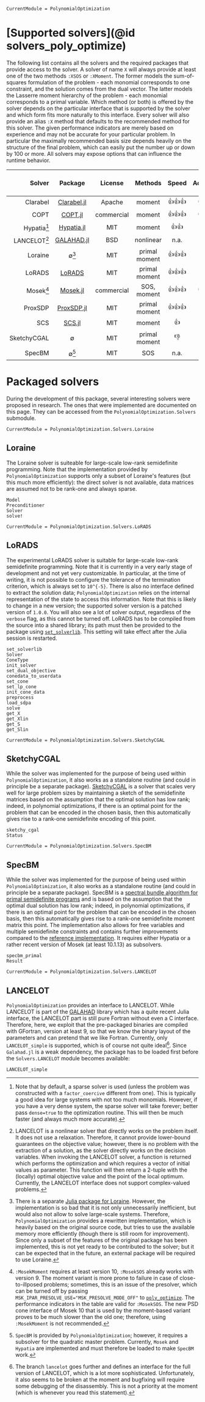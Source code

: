 ```@meta
CurrentModule = PolynomialOptimization
```
# [Supported solvers](@id solvers_poly_optimize)
The following list contains all the solvers and the required packages that provide access to the solver.
A solver of name `X` will always provide at least one of the two methods `:XSOS` or `:XMoment`. The former models the
sum-of-squares formulation of the problem - each monomial corresponds to one constraint, and the solution comes from the dual
vector. The latter models the Lasserre moment hierarchy of the problem - each monomial corresponds to a primal variable.
Which method (or both) is offered by the solver depends on the particular interface that is supported by the solver and which
form fits more naturally to this interface. Every solver will also provide an alias `:X` method that defaults to the
recommended method for this solver.
The given performance indicators are merely based on experience and may not be accurate for your particular problem. In
particular the maximally recommended basis size depends heavily on the structure of the final problem, which can easily put the
number up or down by 100 or more. All solvers may expose options that can influence the runtime behavior.

|  Solver     |                            Package                          |   License  | Methods       | Speed    | Accuracy | Memory  | max. recomm. basis size |
| ------:     | :---------------------------------------------------------: | :--------: | :---------:   | :-----:  | :------: | :-----: | :---------------------- |
| Clarabel    | [Clarabel.jl](https://github.com/oxfordcontrol/Clarabel.jl) | Apache     | moment        | 👍👍👍 | 👍👍👍 | 👍👍    | ~200                    |
| COPT        | [COPT.jl](https://github.com/COPT-Public/COPT.jl/tree/main) | commercial | moment        | 👍👍👍 | 👍👍👍 | 👍👍👍 | ~700                    |
| Hypatia[^1] | [Hypatia.jl](https://github.com/jump-dev/Hypatia.jl)        | MIT        | moment        | 👍👍    | 👍👍   | 👍      | ~100                    |
| LANCELOT[^2]| [GALAHAD.jl](https://github.com/ralna/GALAHAD/tree/master/GALAHAD.jl) | BSD | nonlinear  | n.a.     | n.a.    | 👍👍👍 | n.a.                    |
| Loraine     | ∅[^3]                                                       | MIT        | primal moment | 👍👍👍 | 👍👍   | 👍👍👍 | moderately large         |
| LoRADS      | [LoRADS](https://github.com/projekter/LoRADS)            | MIT        | primal moment | 👍👍👍 | 👍      | 👍👍👍 | very large              |
| Mosek[^4]   | [Mosek.jl](https://github.com/MOSEK/Mosek.jl)               | commercial | SOS, moment   | 👍👍👍 | 👍👍👍 | 👍👍    | ~300 - 500             |
| ProxSDP     | [ProxSDP.jl](https://github.com/mariohsouto/ProxSDP.jl)     | MIT        | primal moment | 👍👍👍 | 👍👍    | 👍👍👍 | very large             |
| SCS         | [SCS.jl](https://github.com/jump-dev/SCS.jl)                | MIT        | moment        | 👍      | 👍      | 👍👍👍 |                         |
| SketchyCGAL | ∅                                                           | MIT        | primal moment | 👎      | 👍      | 👍👍👍 |                        |
| SpecBM      | ∅[^5]                                                       | MIT        | SOS           | n.a.     | n.a.    | 👍👍👍 |                        |

[^1]: Note that by default, a sparse solver is used (unless the problem was constructed with a `factor_coercive` different from
      one). This is typically a good idea for large systems with not too much monomials. However, if you have a very dense
      system, the sparse solver will take forever; better pass `dense=true` to the optimization routine. This will then be much
      faster (and always much more accurate).
[^2]: LANCELOT is a nonlinear solver that directly works on the problem itself. It does not use a relaxation. Therefore, it
      cannot provide lower-bound guarantees on the objective value; however, there is no problem with the extraction of a
      solution, as the solver directly works on the decision variables. When invoking the LANCELOT solver, a function is
      returned which performs the optimization and which requires a vector of initial values as parameter. This function will
      then return a 2-tuple with the (locally) optimal objective value and the point of the local optimum.
      Currently, the LANCELOT interface does not support complex-valued problems.
[^3]: There is a separate [Julia package for Loraine](https://github.com/kocvara/Loraine.jl). However, the implementation is so
      bad that it is not only unnecessarily inefficient, but would also not allow to solve large-scale systems. Therefore,
      `PolynomialOptimization` provides a rewritten implementation, which is heavily based on the original source code, but
      tries to use the available memory more efficiently (though there is still room for improvement). Since only a subset of
      the features of the original package has been implemented, this is not yet ready to be contributed to the solver; but it
      can be expected that in the future, an external package will be required to use Loraine.
[^4]: `:MosekMoment` requires at least version 10, `:MosekSOS` already works with version 9.
      The moment variant is more prone to failure in case of close-to-illposed problems; sometimes, this is an issue of the
      presolver, which can be turned off by passing `MSK_IPAR_PRESOLVE_USE="MSK_PRESOLVE_MODE_OFF"` to [`poly_optimize`](@ref).
      The performance indicators in the table are valid for `:MosekSOS`. The new PSD cone interface of Mosek 10 that is used by
      the moment-based variant proves to be much slower than the old one; therefore, using `:MosekMoment` is not recommended.
[^5]: `SpecBM` is provided by `PolynomialOptimization`; however, it requires a subsolver for the quadratic master problem.
      Currently, `Mosek` and `Hypatia` are implemented and must therefore be loaded to make `SpecBM` work.

# Packaged solvers
During the development of this package, several interesting solvers were proposed in research. The ones that were implemented
are documented on this page. They can be accessed from the `PolynomialOptimization.Solvers` submodule.

```@meta
CurrentModule = PolynomialOptimization.Solvers.Loraine
```
## Loraine
The Loraine solver is suiteable for large-scale low-rank semidefinite programming. Note that the implementation provided by
`PolynomialOptimization` supports only a subset of Loraine's features (but this much more efficiently): the direct solver is
not available, data matrices are assumed not to be rank-one and always sparse.
```@docs
Model
Preconditioner
Solver
solve!
```

```@meta
CurrentModule = PolynomialOptimization.Solvers.LoRADS
```
## LoRADS
The experimental LoRADS solver is suitable for large-scale low-rank semidefinite programming. Note that it is currently in a
very early stage of development and not yet very customizable. In particular, at the time of writing, it is not possible to
configure the tolerance of the termination criterion, which is always set to ``10^{-5}``. There is also no interface defined to
extract the solution data; `PolynomialOptimization` relies on the internal representation of the state to access this
information. Note that this is likely to change in a new version; the supported solver version is a patched version of `1.0.0`.
You will also see a lot of solver output, regardless of the `verbose` flag, as this cannot be turned off.
LoRADS has to be compiled from the source into a shared library; its path must then be provided to the package using
[`set_solverlib`](@ref). This setting will take effect after the Julia session is restarted.
```@docs
set_solverlib
Solver
ConeType
init_solver
set_dual_objective
conedata_to_userdata
set_cone
set_lp_cone
init_cone_data
preprocess
load_sdpa
solve
get_X
get_Xlin
get_S
get_Slin
```

```@meta
CurrentModule = PolynomialOptimization.Solvers.SketchyCGAL
```
## SketchyCGAL
While the solver was implemented for the purpose of being used within `PolynomialOptimization`, it also works as a standalone
routine (and could in principle be a separate package). [SketchyCGAL](https://doi.org/10.1137/19M1305045) is a solver that
scales very well for large problem sizes by maintaining a sketch of the semidefinite matrices based on the assumption that the
optimal solution has low rank; indeed, in polynomial optimizations, if there is an optimal point for the problem that can be
encoded in the chosen basis, then this automatically gives rise to a rank-one semidefinite encoding of this point.
```@docs
sketchy_cgal
Status
```

```@meta
CurrentModule = PolynomialOptimization.Solvers.SpecBM
```
## SpecBM
While the solver was implemented for the purpose of being used within `PolynomialOptimization`, it also works as a standalone
routine (and could in principle be a separate package). SpecBM is a
[spectral bundle algorithm for primal semidefinite programs](https://doi.org/10.48550/arXiv.2307.07651) and is based on the
assumption that the optimal dual solution has low rank; indeed, in polynomial optimizations, if there is an optimal point for
the problem that can be encoded in the chosen basis, then this automatically gives rise to a rank-one semidefinite moment
matrix this point.
The implementation also allows for free variables and multiple semidefinite constraints and contains further improvements
compared to the [reference implementation](https://github.com/soc-ucsd/specBM). It requires either Hypatia or a rather recent
version of Mosek (at least 10.1.13) as subsolvers.
```@docs
specbm_primal
Result
```

```@meta
CurrentModule = PolynomialOptimization.Solvers.LANCELOT
```
## LANCELOT
`PolynomialOptimization` provides an interface to LANCELOT. While LANCELOT is part of the
[GALAHAD](https://github.com/ralna/GALAHAD) library which has a quite recent Julia interface, the LANCELOT part is still pure
Fortran without even a C interface. Therefore, here, we exploit that the pre-packaged binaries are compiled with GFortran,
version at least 9, so that we know the binary layout of the parameters and can pretend that we like Fortran. Currently, only
`LANCELOT_simple` is supported, which is of course not quite ideal[^6]. Since `Galahad.jl` is a weak dependency, the package
has to be loaded first before the `Solvers.LANCELOT` module becomes available:
```@docs
LANCELOT_simple
```

[^6]: The branch `lancelot` goes further and defines an interface for the full version of LANCELOT, which is a lot more
      sophisticated. Unfortunately, it also seems to be broken at the moment and bugfixing will require some debugging of the
      disassembly. This is not a priority at the moment (which is whenever you read this statement).